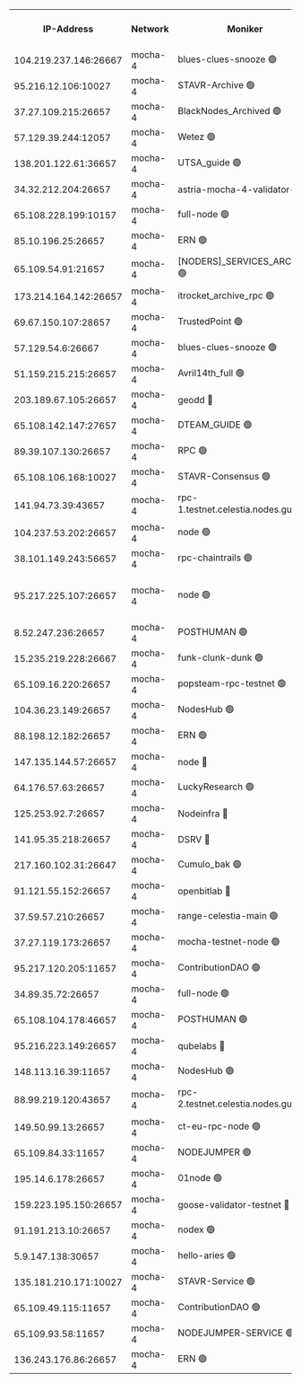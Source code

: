 


<table><tr><th>IP-Address</th><th>Network</th><th>Moniker</th><th>Latest Block Height</th><th>Earliest Block Height</th><th>Catching Up</th><th>Tx Index</th><th>Voting Power</th><th>Version</th><th>Scan Time</th></tr><tr><td>104.219.237.146:26667</td><td>mocha-4</td><td>blues-clues-snooze 🟢</td><td>2979285</td><td>1</td><td>False</td><td>off</td><td>0</td><td>2.2.0</td><td>2024-10-23T06:40:51.195210932UTC</td></tr><tr><td>95.216.12.106:10027</td><td>mocha-4</td><td>STAVR-Archive 🟢</td><td>2979286</td><td>1</td><td>False</td><td>on</td><td>0</td><td>2.2.0-arabica</td><td>2024-10-23T06:40:55.848375258UTC</td></tr><tr><td>37.27.109.215:26657</td><td>mocha-4</td><td>BlackNodes_Archived 🟢</td><td>2979286</td><td>1</td><td>False</td><td>off</td><td>0</td><td>2.1.2</td><td>2024-10-23T06:41:00.428734489UTC</td></tr><tr><td>57.129.39.244:12057</td><td>mocha-4</td><td>Wetez 🟢</td><td>2979286</td><td>1</td><td>False</td><td>off</td><td>0</td><td>2.2.0-arabica</td><td>2024-10-23T06:41:00.759366682UTC</td></tr><tr><td>138.201.122.61:36657</td><td>mocha-4</td><td>UTSA_guide 🟢</td><td>2979286</td><td>1</td><td>False</td><td>on</td><td>0</td><td>2.2.0-arabica</td><td>2024-10-23T06:41:03.273305111UTC</td></tr><tr><td>34.32.212.204:26657</td><td>mocha-4</td><td>astria-mocha-4-validator-1 🔴</td><td>2979286</td><td>1</td><td>False</td><td>on</td><td>10509044</td><td>2.2.0-arabica</td><td>2024-10-23T06:41:03.630854334UTC</td></tr><tr><td>65.108.228.199:10157</td><td>mocha-4</td><td>full-node 🟢</td><td>2979287</td><td>1</td><td>False</td><td>on</td><td>0</td><td>2.2.0-arabica</td><td>2024-10-23T06:41:10.235989516UTC</td></tr><tr><td>85.10.196.25:26657</td><td>mocha-4</td><td>ERN 🟢</td><td>2979287</td><td>1</td><td>False</td><td>off</td><td>0</td><td>2.2.0-arabica</td><td>2024-10-23T06:41:10.584745937UTC</td></tr><tr><td>65.109.54.91:21657</td><td>mocha-4</td><td>[NODERS]_SERVICES_ARCHIVE 🟢</td><td>2979289</td><td>1</td><td>False</td><td>on</td><td>0</td><td>2.2.0-arabica</td><td>2024-10-23T06:41:38.688548275UTC</td></tr><tr><td>173.214.164.142:26657</td><td>mocha-4</td><td>itrocket_archive_rpc 🟢</td><td>2979290</td><td>1</td><td>False</td><td>on</td><td>0</td><td>2.2.0-arabica</td><td>2024-10-23T06:41:52.125253442UTC</td></tr><tr><td>69.67.150.107:28657</td><td>mocha-4</td><td>TrustedPoint 🟢</td><td>2979291</td><td>1</td><td>False</td><td>on</td><td>0</td><td>2.2.0-arabica</td><td>2024-10-23T06:42:01.518222206UTC</td></tr><tr><td>57.129.54.6:26667</td><td>mocha-4</td><td>blues-clues-snooze 🟢</td><td>2979291</td><td>1</td><td>False</td><td>off</td><td>0</td><td>2.2.0</td><td>2024-10-23T06:42:06.351007896UTC</td></tr><tr><td>51.159.215.215:26657</td><td>mocha-4</td><td>Avril14th_full 🟢</td><td>2979294</td><td>1</td><td>False</td><td>on</td><td>0</td><td>2.2.0-arabica</td><td>2024-10-23T06:42:36.910750150UTC</td></tr><tr><td>203.189.67.105:26657</td><td>mocha-4</td><td>geodd 🔴</td><td>2979294</td><td>1</td><td>False</td><td>on</td><td>100169</td><td>2.2.0-arabica</td><td>2024-10-23T06:42:39.932777853UTC</td></tr><tr><td>65.108.142.147:27657</td><td>mocha-4</td><td>DTEAM_GUIDE 🟢</td><td>2979294</td><td>1</td><td>False</td><td>on</td><td>0</td><td>2.2.0-arabica</td><td>2024-10-23T06:42:42.413596652UTC</td></tr><tr><td>89.39.107.130:26657</td><td>mocha-4</td><td>RPC 🟢</td><td>2979294</td><td>1</td><td>False</td><td>on</td><td>0</td><td>2.2.0-arabica</td><td>2024-10-23T06:42:42.892225205UTC</td></tr><tr><td>65.108.106.168:10027</td><td>mocha-4</td><td>STAVR-Consensus 🟢</td><td>2979296</td><td>1</td><td>False</td><td>on</td><td>0</td><td>2.2.0-arabica</td><td>2024-10-23T06:43:05.782558134UTC</td></tr><tr><td>141.94.73.39:43657</td><td>mocha-4</td><td>rpc-1.testnet.celestia.nodes.guru 🟢</td><td>2979297</td><td>1</td><td>False</td><td>off</td><td>0</td><td>2.2.0-arabica</td><td>2024-10-23T06:43:19.601734979UTC</td></tr><tr><td>104.237.53.202:26657</td><td>mocha-4</td><td>node 🟢</td><td>2979298</td><td>1</td><td>False</td><td>on</td><td>0</td><td>2.2.0-arabica</td><td>2024-10-23T06:43:25.415144367UTC</td></tr><tr><td>38.101.149.243:56657</td><td>mocha-4</td><td>rpc-chaintrails 🟢</td><td>2979298</td><td>1</td><td>False</td><td>on</td><td>0</td><td>2.2.0-arabica</td><td>2024-10-23T06:43:28.962848437UTC</td></tr><tr><td>95.217.225.107:26657</td><td>mocha-4</td><td>node 🟢</td><td>2979298</td><td>1</td><td>False</td><td>on</td><td>0</td><td>v2.2.0-arabica-alphab-mod</td><td>2024-10-23T06:43:29.809561887UTC</td></tr><tr><td>8.52.247.236:26657</td><td>mocha-4</td><td>POSTHUMAN 🟢</td><td>2979299</td><td>1</td><td>False</td><td>on</td><td>0</td><td>2.2.0-arabica</td><td>2024-10-23T06:43:32.861900786UTC</td></tr><tr><td>15.235.219.228:26667</td><td>mocha-4</td><td>funk-clunk-dunk 🟢</td><td>2979300</td><td>1</td><td>False</td><td>off</td><td>0</td><td>2.2.0</td><td>2024-10-23T06:43:45.144675167UTC</td></tr><tr><td>65.109.16.220:26657</td><td>mocha-4</td><td>popsteam-rpc-testnet 🟢</td><td>2979300</td><td>1</td><td>False</td><td>on</td><td>0</td><td>2.2.0-arabica</td><td>2024-10-23T06:43:52.344562885UTC</td></tr><tr><td>104.36.23.149:26657</td><td>mocha-4</td><td>NodesHub 🟢</td><td>2979301</td><td>1</td><td>False</td><td>on</td><td>0</td><td>2.2.0-arabica</td><td>2024-10-23T06:43:58.383882062UTC</td></tr><tr><td>88.198.12.182:26657</td><td>mocha-4</td><td>ERN 🟢</td><td>2979301</td><td>1</td><td>False</td><td>off</td><td>0</td><td>2.2.0-arabica</td><td>2024-10-23T06:44:06.987026874UTC</td></tr><tr><td>147.135.144.57:26657</td><td>mocha-4</td><td>node 🔴</td><td>2979296</td><td>620162</td><td>False</td><td>off</td><td>3000010</td><td>2.2.0-arabica</td><td>2024-10-23T06:42:57.859295276UTC</td></tr><tr><td>64.176.57.63:26657</td><td>mocha-4</td><td>LuckyResearch 🟢</td><td>2979288</td><td>1582001</td><td>False</td><td>off</td><td>0</td><td>2.2.0-arabica</td><td>2024-10-23T06:41:25.795164347UTC</td></tr><tr><td>125.253.92.7:26657</td><td>mocha-4</td><td>Nodeinfra 🔴</td><td>2979288</td><td>2070001</td><td>False</td><td>on</td><td>500001</td><td>2.2.0-arabica</td><td>2024-10-23T06:41:22.407564244UTC</td></tr><tr><td>141.95.35.218:26657</td><td>mocha-4</td><td>DSRV 🔴</td><td>2979298</td><td>2070001</td><td>False</td><td>off</td><td>3881201</td><td>2.2.0-arabica</td><td>2024-10-23T06:43:19.955089970UTC</td></tr><tr><td>217.160.102.31:26647</td><td>mocha-4</td><td>Cumulo_bak 🟢</td><td>2979296</td><td>2300001</td><td>False</td><td>on</td><td>0</td><td>2.2.0-arabica</td><td>2024-10-23T06:42:58.696970404UTC</td></tr><tr><td>91.121.55.152:26657</td><td>mocha-4</td><td>openbitlab 🔴</td><td>2979287</td><td>2533260</td><td>False</td><td>off</td><td>501058</td><td>2.2.0-arabica</td><td>2024-10-23T06:41:13.130267539UTC</td></tr><tr><td>37.59.57.210:26657</td><td>mocha-4</td><td>range-celestia-main 🟢</td><td>2979302</td><td>2589477</td><td>False</td><td>off</td><td>0</td><td>2.1.2</td><td>2024-10-23T06:44:09.868300872UTC</td></tr><tr><td>37.27.119.173:26657</td><td>mocha-4</td><td>mocha-testnet-node 🟢</td><td>2979296</td><td>2631379</td><td>False</td><td>on</td><td>0</td><td>2.2.0-arabica</td><td>2024-10-23T06:43:05.349756251UTC</td></tr><tr><td>95.217.120.205:11657</td><td>mocha-4</td><td>ContributionDAO 🟢</td><td>2979298</td><td>2723055</td><td>False</td><td>on</td><td>0</td><td>2.2.0-arabica</td><td>2024-10-23T06:43:27.944554312UTC</td></tr><tr><td>34.89.35.72:26657</td><td>mocha-4</td><td>full-node 🟢</td><td>2979299</td><td>2766149</td><td>False</td><td>on</td><td>0</td><td>2.1.2</td><td>2024-10-23T06:43:35.852267445UTC</td></tr><tr><td>65.108.104.178:46657</td><td>mocha-4</td><td>POSTHUMAN 🟢</td><td>2979289</td><td>2818501</td><td>False</td><td>off</td><td>0</td><td>2.1.2</td><td>2024-10-23T06:41:43.256708016UTC</td></tr><tr><td>95.216.223.149:26657</td><td>mocha-4</td><td>qubelabs 🔴</td><td>2979302</td><td>2838021</td><td>False</td><td>on</td><td>64651713</td><td>2.2.0-arabica</td><td>2024-10-23T06:44:09.476504899UTC</td></tr><tr><td>148.113.16.39:11657</td><td>mocha-4</td><td>NodesHub 🟢</td><td>2979292</td><td>2858358</td><td>False</td><td>on</td><td>0</td><td>2.1.2</td><td>2024-10-23T06:42:11.249685769UTC</td></tr><tr><td>88.99.219.120:43657</td><td>mocha-4</td><td>rpc-2.testnet.celestia.nodes.guru 🟢</td><td>2979296</td><td>2866275</td><td>False</td><td>on</td><td>0</td><td>2.2.0-arabica</td><td>2024-10-23T06:42:58.177101940UTC</td></tr><tr><td>149.50.99.13:26657</td><td>mocha-4</td><td>ct-eu-rpc-node 🟢</td><td>2979299</td><td>2906501</td><td>False</td><td>on</td><td>0</td><td>2.2.0-arabica</td><td>2024-10-23T06:43:33.387128522UTC</td></tr><tr><td>65.109.84.33:11657</td><td>mocha-4</td><td>NODEJUMPER 🟢</td><td>2979298</td><td>2921400</td><td>False</td><td>off</td><td>0</td><td>2.2.0-arabica</td><td>2024-10-23T06:43:29.442775888UTC</td></tr><tr><td>195.14.6.178:26657</td><td>mocha-4</td><td>01node 🟢</td><td>2979294</td><td>2943001</td><td>False</td><td>on</td><td>0</td><td>2.2.0-arabica</td><td>2024-10-23T06:42:32.359607502UTC</td></tr><tr><td>159.223.195.150:26657</td><td>mocha-4</td><td>goose-validator-testnet 🔴</td><td>2979300</td><td>2944088</td><td>False</td><td>on</td><td>4014</td><td>2.2.0-arabica</td><td>2024-10-23T06:43:55.370736089UTC</td></tr><tr><td>91.191.213.10:26657</td><td>mocha-4</td><td>nodex 🟢</td><td>2979290</td><td>2954501</td><td>False</td><td>on</td><td>0</td><td>2.2.0-arabica</td><td>2024-10-23T06:41:48.330721617UTC</td></tr><tr><td>5.9.147.138:30657</td><td>mocha-4</td><td>hello-aries 🟢</td><td>2979291</td><td>2977501</td><td>False</td><td>off</td><td>0</td><td>2.2.0-arabica</td><td>2024-10-23T06:41:56.596687262UTC</td></tr><tr><td>135.181.210.171:10027</td><td>mocha-4</td><td>STAVR-Service 🟢</td><td>2979297</td><td>2978001</td><td>False</td><td>on</td><td>0</td><td>2.2.0-arabica</td><td>2024-10-23T06:43:17.049213584UTC</td></tr><tr><td>65.109.49.115:11657</td><td>mocha-4</td><td>ContributionDAO 🟢</td><td>2979291</td><td>2978177</td><td>False</td><td>off</td><td>0</td><td>2.2.0-arabica</td><td>2024-10-23T06:42:01.903183959UTC</td></tr><tr><td>65.109.93.58:11657</td><td>mocha-4</td><td>NODEJUMPER-SERVICE 🟢</td><td>2979302</td><td>2978400</td><td>False</td><td>off</td><td>0</td><td>2.2.0-arabica</td><td>2024-10-23T06:44:18.774803639UTC</td></tr><tr><td>136.243.176.86:26657</td><td>mocha-4</td><td>ERN 🟢</td><td>2979298</td><td>2978501</td><td>False</td><td>off</td><td>0</td><td>2.2.0-arabica</td><td>2024-10-23T06:43:22.428128726UTC</td></tr></table>
